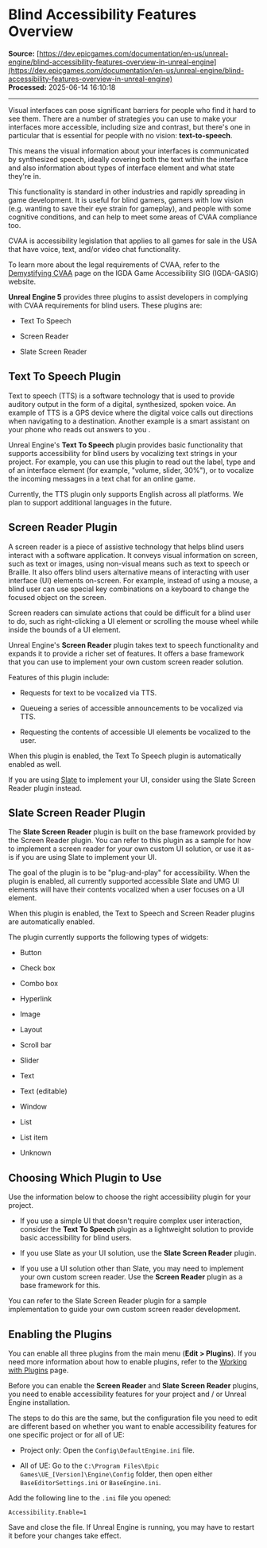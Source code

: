 # Blind Accessibility Features Overview

**Source:** [https://dev.epicgames.com/documentation/en-us/unreal-engine/blind-accessibility-features-overview-in-unreal-engine](https://dev.epicgames.com/documentation/en-us/unreal-engine/blind-accessibility-features-overview-in-unreal-engine)  
**Processed:** 2025-06-14 16:10:18

---

Visual interfaces can pose significant barriers for people who find it hard to see them. There are a number of strategies you can use to make your interfaces more accessible, including size and contrast, but there's one in particular that is essential for people with no vision: **text-to-speech**.

This means the visual information about your interfaces is communicated by synthesized speech, ideally covering both the text within the interface and also information about types of interface element and what state they're in.

This functionality is standard in other industries and rapidly spreading in game development. It is useful for blind gamers, gamers with low vision (e.g. wanting to save their eye strain for gameplay), and people with some cognitive conditions, and can help to meet some areas of CVAA compliance too.

CVAA is accessibility legislation that applies to all games for sale in the USA that have voice, text, and/or video chat functionality.

To learn more about the legal requirements of CVAA, refer to the [Demystifying CVAA](https://igda-gasig.org/what-and-why/demystifying-cvaa/) page on the IGDA Game Accessibility SIG (IGDA-GASIG) website.

**Unreal Engine 5** provides three plugins to assist developers in complying with CVAA requirements for blind users. These plugins are:

-   Text To Speech
    
-   Screen Reader
    
-   Slate Screen Reader
    

## Text To Speech Plugin

Text to speech (TTS) is a software technology that is used to provide auditory output in the form of a digital, synthesized, spoken voice. An example of TTS is a GPS device where the digital voice calls out directions when navigating to a destination. Another example is a smart assistant on your phone who reads out answers to you .

Unreal Engine's **Text To Speech** plugin provides basic functionality that supports accessibility for blind users by vocalizing text strings in your project. For example, you can use this plugin to read out the label, type and of an interface element (for example, "volume, slider, 30%"), or to vocalize the incoming messages in a text chat for an online game.

Currently, the TTS plugin only supports English across all platforms. We plan to support additional languages in the future.

## Screen Reader Plugin

A screen reader is a piece of assistive technology that helps blind users interact with a software application. It conveys visual information on screen, such as text or images, using non-visual means such as text to speech or Braille. It also offers blind users alternative means of interacting with user interface (UI) elements on-screen. For example, instead of using a mouse, a blind user can use special key combinations on a keyboard to change the focused object on the screen.

Screen readers can simulate actions that could be difficult for a blind user to do, such as right-clicking a UI element or scrolling the mouse wheel while inside the bounds of a UI element.

Unreal Engine's **Screen Reader** plugin takes text to speech functionality and expands it to provide a richer set of features. It offers a base framework that you can use to implement your own custom screen reader solution.

Features of this plugin include:

-   Requests for text to be vocalized via TTS.
    
-   Queueing a series of accessible announcements to be vocalized via TTS.
    
-   Requesting the contents of accessible UI elements be vocalized to the user.
    

When this plugin is enabled, the Text To Speech plugin is automatically enabled as well.

If you are using [Slate](/documentation/en-us/unreal-engine/slate-overview-for-unreal-engine) to implement your UI, consider using the Slate Screen Reader plugin instead.

## Slate Screen Reader Plugin

The **Slate Screen Reader** plugin is built on the base framework provided by the Screen Reader plugin. You can refer to this plugin as a sample for how to implement a screen reader for your own custom UI solution, or use it as-is if you are using Slate to implement your UI.

The goal of the plugin is to be "plug-and-play" for accessibility. When the plugin is enabled, all currently supported accessible Slate and UMG UI elements will have their contents vocalized when a user focuses on a UI element.

When this plugin is enabled, the Text to Speech and Screen Reader plugins are automatically enabled.

The plugin currently supports the following types of widgets:

-   Button
    
-   Check box
    
-   Combo box
    
-   Hyperlink
    
-   Image
    
-   Layout
    
-   Scroll bar
    
-   Slider
    
-   Text
    
-   Text (editable)
    
-   Window
    
-   List
    
-   List item
    
-   Unknown
    

## Choosing Which Plugin to Use

Use the information below to choose the right accessibility plugin for your project.

-   If you use a simple UI that doesn't require complex user interaction, consider the **Text To Speech** plugin as a lightweight solution to provide basic accessibility for blind users.
    
-   If you use Slate as your UI solution, use the **Slate Screen Reader** plugin.
    
-   If you use a UI solution other than Slate, you may need to implement your own custom screen reader. Use the **Screen Reader** plugin as a base framework for this.
    

You can refer to the Slate Screen Reader plugin for a sample implementation to guide your own custom screen reader development.

## Enabling the Plugins

You can enable all three plugins from the main menu (**Edit > Plugins**). If you need more information about how to enable plugins, refer to the [Working with Plugins](/documentation/en-us/unreal-engine/working-with-plugins-in-unreal-engine) page.

Before you can enable the **Screen Reader** and **Slate Screen Reader** plugins, you need to enable accessibility features for your project and / or Unreal Engine installation.

The steps to do this are the same, but the configuration file you need to edit are different based on whether you want to enable accessibility features for one specific project or for all of UE:

-   Project only: Open the `Config\DefaultEngine.ini` file.
    
-   All of UE: Go to the `C:\Program Files\Epic Games\UE_[Version]\Engine\Config` folder, then open either `BaseEditorSettings.ini` or `BaseEngine.ini`.
    

Add the following line to the `.ini` file you opened:

`Accessibility.Enable=1`

Save and close the file. If Unreal Engine is running, you may have to restart it before your changes take effect.